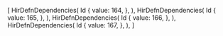 [
    HirDefnDependencies(
        Id {
            value: 164,
        },
    ),
    HirDefnDependencies(
        Id {
            value: 165,
        },
    ),
    HirDefnDependencies(
        Id {
            value: 166,
        },
    ),
    HirDefnDependencies(
        Id {
            value: 167,
        },
    ),
]